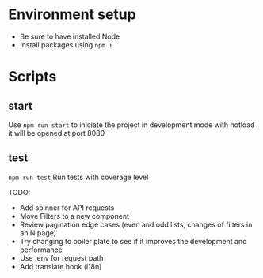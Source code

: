 # Environment setup
- Be sure to have installed Node
- Install packages using  `npm i`

# Scripts
## start 
Use `npm run start` to iniciate the project in development mode with hotload it will be opened at port 8080

## test 
`npm run test`
Run tests with coverage level

TODO:
- Add spinner for API requests
- Move Filters to a new component
- Review pagination edge cases (even and odd lists, changes of filters in an N page)
- Try changing to boiler plate to see if it improves the development and performance
- Use .env for request path
- Add translate hook (i18n)